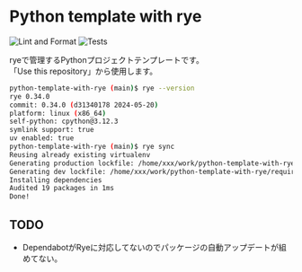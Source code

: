 # Python template with rye

![Lint and Format](https://github.com/Lycheejam/python-template-with-rye/actions/workflows/lint.yml/badge.svg)
![Tests](https://github.com/Lycheejam/python-template-with-rye/actions/workflows/tests.yml/badge.svg)

ryeで管理するPythonプロジェクトテンプレートです。  
「Use this repository」から使用します。

```sh
python-template-with-rye (main)$ rye --version
rye 0.34.0
commit: 0.34.0 (d31340178 2024-05-20)
platform: linux (x86_64)
self-python: cpython@3.12.3
symlink support: true
uv enabled: true
python-template-with-rye (main)$ rye sync
Reusing already existing virtualenv
Generating production lockfile: /home/xxx/work/python-template-with-rye/requirements.lock
Generating dev lockfile: /home/xxx/work/python-template-with-rye/requirements-dev.lock
Installing dependencies
Audited 19 packages in 1ms
Done!
```

## TODO

* DependabotがRyeに対応してないのでパッケージの自動アップデートが組めてない。


